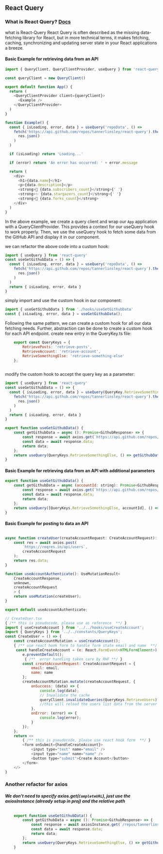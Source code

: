 ## React Query

### What is React Query? [Docs](https://tanstack.com/query/v3/)
what is React-Query
React Query is often described as the missing data-fetching library for React, but in more technical terms, it makes fetching, caching, synchronizing and updating server state in your React applications a breeze.


#### Basic Example for retrieving data from an API
```js
import { QueryClient, QueryClientProvider, useQuery } from 'react-query'

const queryClient = new QueryClient()

export default function App() {
  return (
    <QueryClientProvider client={queryClient}>
      <Example />
    </QueryClientProvider>
  )
}

function Example() {
  const { isLoading, error, data } = useQuery('repoData', () =>
    fetch('https://api.github.com/repos/tannerlinsley/react-query').then(res =>
      res.json()
    )
  )

  if (isLoading) return 'Loading...'

  if (error) return 'An error has occurred: ' + error.message

  return (
    <div>
      <h1>{data.name}</h1>
      <p>{data.description}</p>
      <strong>👀 {data.subscribers_count}</strong>{' '}
      <strong>✨ {data.stargazers_count}</strong>{' '}
      <strong>🍴 {data.forks_count}</strong>
    </div>
  )
}
```

In the above example, we create a query client and wrap our `App` application with a QueryClientProvider. 
This provides a context for our useQuery hook to work properly. 
Then, we use the useQuery hook to fetch some data from the GitHub API and display it in our component.

we can refactor the above code into a custom hook:

```js
import { useQuery } from 'react-query'
const useGetGithubData = () => {
  const { isLoading, error, data } = useQuery('repoData', () =>
    fetch('https://api.github.com/repos/tannerlinsley/react-query').then(res =>
      res.json()
    )
  )
  return { isLoading, error, data }
}
```

simply import and use the custom hook in our component:

```js
import { useGetGithubData } from './hooks/useGetGithubData'
const { isLoading, error, data } = useGetGithubData();
```

Following the same pattern, we can create a custom hook for all our data fetching needs.
Further, abstraction can be done to create a custom hook for each API endpoint.
create new entry in the QueryKey.ts file:

```js
    export const QueryKeys = {
        RetrievePosts: 'retrieve-posts',
        RetrieveAccount: 'retrieve-account',
        RetriveSomethingElse: 'retrieve-something-else'
    };
    
```    
modify the custom hook to accept the query key as a parameter:

```js
import { useQuery } from 'react-query'
const useGetGithubData = () => {
  const { isLoading, error, data } = useQuery(QueryKey.RetrieveSomethingElse, () =>
    fetch('https://api.github.com/repos/tannerlinsley/react-query').then(res =>
      res.json()
    )
  )
  return { isLoading, error, data }
}
```

```js
export function useGetGithubData() {
    const getGithubData = async (): Promise<GithubResponse> => {
        const response = await axios.get(`https://api.github.com/repos/tannerlinsley/react-query`);
        const data = await response.data;
        return data;
    };
    return useQuery(QueryKeys.RetrieveSomethingElse, () => getGithubData());
}
```

#### Basic Example for retrieving data from an API with additional parameters
```js
export function useGetGithubData() {
    const getGithubData = async (accountId: string): Promise<GithubResponse> => {
        const response = await axios.get(`https://api.github.com/repos/tannerlinsley/react-query{accountId}`);
        const data = await response.data;
        return data;
    };
    return useQuery([QueryKeys.RetrieveSomethingElse, accountId], () => getGithubData(accountId));
}
```


#### Basic Example for posting to data an API
```js

async function createUser(createAccountRequest: CreateAccountRequest): Promise<CreateAccountResponse> {
    const res = await axios.post(
        `https://reqres.in/api/users`,
        createAccountRequest
    );
    return res.data;
}

function useAccountAuthenticate(): UseMutationResult<
    CreateAccountResponse,
    unknown,
    createAccountRequest
    > {
    return useMutation(createUser);
}

export default useAccountAuthenticate;

```


```js
// CreateUser.tsx
{ /** this is pseudocode, please use as reference  **/ }
import { useCreateAccount } from '../../hooks/useCreateAccount';
import { QueryKeys } from '../../constants/QueryKeys';
const CreateUser = () => {
    const createAccountMutation = useCreateAccount();
    { /** use react hook form to handle form state email and name  **/ }
     const handleCreateAccount = (e: React.FormEvent<HTMLFormElement>) => {
        e.preventDefault();
         { /**  error handling taken care by RHF **/ }
        const createAccountRequest: CreateAccountRequest = {
            email: email,
            name: name
        };
        createAccountMutation.mutate(createAccountRequest, {
            onSuccess: (data) => {
                console.log(data);
                // Invalidate the cache
                queryClient.invalidateQueries(QueryKeys.RetrieveUsers);
                //this will reload the users list data from the server and not from the cache and will reflect the new user that was created
            },
            onError: (error) => {
                console.log(error);
            }
        });
    };
    return <>
        { /** this is pseudocode, please use react hook form  **/ }
        <form onSubmit={handleCreateAccount}>
            <input type="text" name="email" />
            <input type="name" name="name" />
            <button type="submit">Create Account</button>
        </form>
    </>
}

```

### Another refactor for axios 
#### _We don't need to specify axios.get(`CompleteURL`), just use the axiosInstance (already setup in proj) and the relative path_
```js

    export function useGetGithubData() {
        const getGithubData = async (): Promise<GithubResponse> => {
            const response = await axiosInstance.get(`/repos/tannerlinsley/react-query`);
            const data = await response.data;
            return data;
        };
        return useQuery(QueryKeys.RetrieveSomethingElse, () => getGithubData());
    }

```